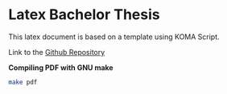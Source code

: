 # Latex Bachelor Thesis
This latex document is based on a template using KOMA Script.

Link to the [Github Repository](https://github.com/novoid/LaTeX-KOMA-template)

**Compiling PDF with GNU make**
```bash
make pdf
```
